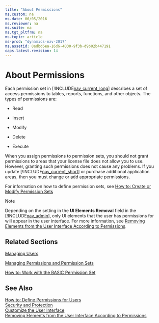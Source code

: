 ```yaml
---
title: "About Permissions"
ms.custom: na
ms.date: 06/05/2016
ms.reviewer: na
ms.suite: na
ms.tgt_pltfrm: na
ms.topic: article
ms-prod: "dynamics-nav-2017"
ms.assetid: 0adbd6ea-16d6-4030-9f3b-d9b02b447191
caps.latest.revision: 14
---
```

# About Permissions
Each permission set in [!INCLUDE[nav_current_long](includes/nav_current_long_md.md)] describes a set of access permissions to tables, reports, functions, and other objects. The types of permissions are:  
  
-   Read  
  
-   Insert  
  
-   Modify  
  
-   Delete  
  
-   Execute  
  
 When you assign permissions to permission sets, you should not grant permissions to areas that your license file does not allow you to use. However, granting such permissions does not cause any problems. If you update [!INCLUDE[nav_current_short](includes/nav_current_short_md.md)] or purchase additional application areas, then you must change or add appropriate permissions.  
  
 For information on how to define permission sets, see [How to: Create or Modify Permission Sets](../Topic/How%20to:%20Create%20or%20Modify%20Permission%20Sets.md)  
  
> [!NOTE]  
>  Depending on the setting in the **UI Elements Removal** field in the [!INCLUDE[nav_admin](includes/nav_admin_md.md)], only UI elements that the user has permissions for will appear in the user interface. For more information, see [Removing Elements from the User Interface According to Permissions](Removing-Elements-from-the-User-Interface-According-to-Permissions.md).  
  
## Related Sections  
 [Managing Users](Managing-Users.md)  
  
 [Managing Permissions and Permission Sets](Managing-Permissions-and-Permission-Sets.md)  
  
 [How to: Work with the BASIC Permission Set](../Topic/How%20to:%20Work%20with%20the%20BASIC%20Permission%20Set.md)  
  
## See Also  
 [How to: Define Permissions for Users](../Topic/How%20to:%20Define%20Permissions%20for%20Users.md)   
 [Security and Protection](Security-and-Protection.md)   
 [Customize the User Interface](../Topic/Customize%20the%20User%20Interface.md)   
 [Removing Elements from the User Interface According to Permissions](Removing-Elements-from-the-User-Interface-According-to-Permissions.md)